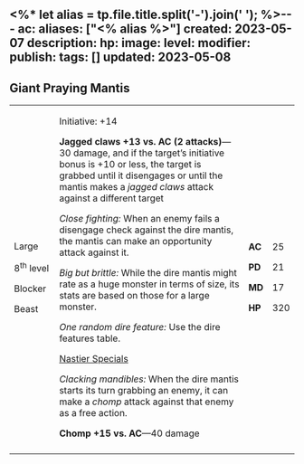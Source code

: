 <%* let alias = tp.file.title.split('-').join(' '); %>---
ac: 
aliases: ["<% alias %>"]
created: 2023-05-07
description: 
hp: 
image: 
level: 
modifier: 
publish: 
tags: []
updated: 2023-05-08
---

## Giant Praying Mantis

<table>
<colgroup>
<col style="width: 16%" />
<col style="width: 71%" />
<col style="width: 5%" />
<col style="width: 6%" />
</colgroup>
<tbody>
<tr class="odd">
<td><p>Large</p>
<p>8<sup>th</sup> level</p>
<p>Blocker</p>
<p>Beast</p></td>
<td><p>Initiative: +14</p>
<p><strong>Jagged claws +13 vs. AC (2 attacks)</strong>—30 damage, and
if the target’s initiative bonus is +10 or less, the target is grabbed
until it disengages or until the mantis makes a <em>jagged claws</em>
attack against a different target</p>
<p><em>Close fighting:</em> When an enemy fails a disengage check
against the dire mantis, the mantis can make an opportunity attack
against it.</p>
<p><em>Big but brittle:</em> While the dire mantis might rate as a huge
monster in terms of size, its stats are based on those for a large
monster.</p>
<p><em>One random dire feature:</em> Use the dire features table.</p>
<p><u>Nastier Specials</u></p>
<p><em>Clacking mandibles:</em> When the dire mantis starts its turn
grabbing an enemy, it can make a <em>chomp</em> attack against that
enemy as a free action.</p>
<p><strong>Chomp +15 vs. AC</strong>—40 damage</p></td>
<td><p><strong>AC</strong></p>
<p><strong>PD</strong></p>
<p><strong>MD</strong></p>
<p><strong>HP</strong></p></td>
<td><p>25</p>
<p>21</p>
<p>17</p>
<p>320</p></td>
</tr>
<tr class="even">
<td></td>
<td></td>
<td></td>
<td></td>
</tr>
</tbody>
</table>
